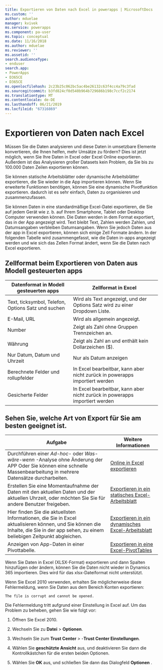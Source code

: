 ```yaml
---
title: Exportieren von Daten nach Excel in powerapps | MicrosoftDocs
ms.custom: ''
author: mduelae
manager: kvivek
ms.service: powerapps
ms.component: pa-user
ms.topic: conceptual
ms.date: 11/16/2018
ms.author: mduelae
ms.reviewer: ''
ms.assetid: ''
search.audienceType:
- enduser
search.app:
- PowerApps
- D365CE
- D365CE
ms.openlocfilehash: 2c23b25c062bc5ac4be26132c63f4cc4a79c3fad
ms.sourcegitcommit: b3fd824cf0d540b964b729686b198c7ccf2c2174
ms.translationtype: MT
ms.contentlocale: de-DE
ms.lasthandoff: 06/21/2019
ms.locfileid: "67316869"
---
```

# <a name="export-data-to-excel"></a>Exportieren von Daten nach Excel

Müssen Sie die Daten analysieren und diese Daten in umsetzbare Elemente konvertieren, die Ihnen helfen, mehr Umsätze zu fördern? Dies ist jetzt möglich, wenn Sie Ihre Daten in Excel oder Excel Online exportieren. Außerdem ist das Analysieren großer Datasets kein Problem, da Sie bis zu 100.000 Daten Zeilen exportieren können.
  
Sie können statische Arbeitsblätter oder dynamische Arbeitsblätter exportieren, die Sie wieder in die App importieren können. Wenn Sie erweiterte Funktionen benötigen, können Sie eine dynamische Pivotfunktion exportieren. dadurch ist es sehr einfach, Daten zu organisieren und zusammenzufassen.  
  
Sie können Daten in eine standardmäßige Excel-Datei exportieren, die Sie auf jedem Gerät wie z. b. auf Ihrem Smartphone, Tablet oder Desktop Computer verwenden können. Die Daten werden in dem Format exportiert, das in der App angezeigt wird. Text bleibt Text, Zahlen werden Zahlen, und Datumsangaben verbleiben Datumsangaben. Wenn Sie jedoch Daten aus der app in Excel exportieren, können sich einige Zell Formate ändern. In der folgenden Tabelle wird zusammengefasst, wie die Daten in-apps angezeigt werden und wie sich das Zellen Format ändert, wenn Sie die Daten nach Excel exportieren.  
  
## <a name="cell-format-when-data-is-exported-from-model-driven-apps"></a>Zellformat beim Exportieren von Daten aus Modell gesteuerten apps
  
| Datenformat in Modell gesteuerten apps |                                            Zellformat in Excel                                             |
|----------------------------------------------------------------------------|-----------------------------------------------------------------------------------------------------------------------------------------------------------------|
|            Text, ticksymbol, Telefon, Options Satz und suchen            |                                                       Wird als Text angezeigt, und der Options Satz wird zu einer Dropdown Liste.                                                       |
|                                 E-Mail, URL                                 |                                                                        Wird als allgemein angezeigt.                                                                         |
|                                   Number                                   |                                                             Zeigt als Zahl ohne Gruppen Trennzeichen an.                                                             |
|                                  Währung                                  |                                                         Zeigt als Zahl an und enthält kein Dollarzeichen ($).                                                         |
|                          Nur Datum, Datum und Uhrzeit                          |                                                                       Nur als Datum anzeigen                                                                        |
|                       Berechnete Felder und rollupfelder                        | In Excel bearbeitbar, kann aber nicht zurück in powerapps importiert werden |
|                               Gesicherte Felder                               | In Excel bearbeitbar, kann aber nicht zurück in powerapps importiert werden |
  
## <a name="see-which-type-of-export-works-best-for-you"></a>Sehen Sie, welche Art von Export für Sie am besten geeignet ist.  
  
|                                                                                                               Aufgabe                                                                                                                |                                              Weitere Informationen                                               |
|-----------------------------------------------------------------------------------------------------------------------------------------------------------------------------------------------------------------------------------|-------------------------------------------------------------------------------------------------------|
|   Durchführen einer *Ad-hoc-* oder *Was-wäre-wenn* -Analyse ohne Änderung der APP Oder Sie können eine schnelle Massenbearbeitung in mehrere Datensätze durcharbeiten.   | [Online in Excel exportieren](export-to-excel-online.md) |
|                                                                   Erstellen Sie eine Momentaufnahme der Daten mit den aktuellen Daten und der aktuellen Uhrzeit, oder möchten Sie Sie für andere Benutzer freigeben.                                                                    |           [Exportieren in ein statisches Excel-Arbeitsblatt](export-excel-static-worksheet.md)           |
| Hier finden Sie die aktuellsten Informationen, die Sie in Excel aktualisieren können, und Sie können die Inhalte, die Sie in der app sehen, zu einem beliebigen Zeitpunkt abgleichen. |          [Exportieren in ein dynamisches Excel-Arbeitsblatt](export-excel-dynamic-worksheet.md)          |
|                                                                      Anzeigen von App-Daten in einer Pivottabelle.                                                                      |                 [Exportieren in eine Excel-PivotTables](export-excel-pivottable.md)                 |



Wenn Sie Daten in Excel (XLSX-Format) exportieren und dann Spalten hinzufügen oder ändern, können Sie die Daten nicht wieder in Dynamics 365 importieren. Dies wird für das xlsx-Dateiformat nicht unterstützt.  
  
Wenn Sie Excel 2010 verwenden, erhalten Sie möglicherweise diese Fehlermeldung, wenn Sie Daten aus dem Bereich Konten exportieren: 
 
`The file is corrupt and cannot be opened.`  
  
Die Fehlermeldung tritt aufgrund einer Einstellung in Excel auf. Um das Problem zu beheben, gehen Sie wie folgt vor:  
  
1. Öffnen Sie Excel 2010.  
  
2. Wechseln Sie zu **Datei** > **Optionen**.  
  
3. Wechseln Sie zum **Trust Center** > -**Trust Center Einstellungen**.  
  
4. Wählen Sie **geschützte Ansicht** aus, und deaktivieren Sie dann die Kontrollkästchen für die ersten beiden Optionen.  
  
5. Wählen Sie **OK** aus, und schließen Sie dann das Dialogfeld **Optionen** .  
  

